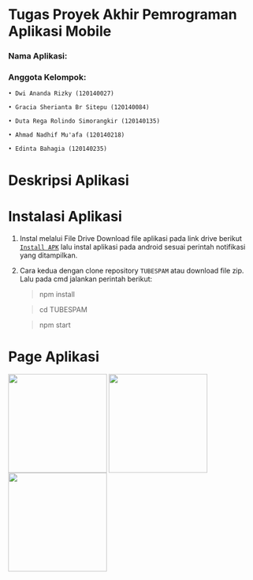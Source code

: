 # Tugas Proyek Akhir Pemrograman Aplikasi Mobile
### Nama Aplikasi: 
### Anggota Kelompok:
  `• Dwi Ananda Rizky (120140027)`
  
  `• Gracia Sherianta Br Sitepu (120140084)`

  `• Duta Rega Rolindo Simorangkir (120140135)`

  `• Ahmad Nadhif Mu'afa (120140218)`

  `• Edinta Bahagia (120140235)`

# Deskripsi Aplikasi


# Instalasi Aplikasi
 1. Instal melalui File Drive
 Download file aplikasi pada link drive berikut [`Install APK`](https://drive.google.com/drive/folders/1onxPgGCwjeOXag3Bt8zvR-d7KUtbsP0H?usp=sharing) lalu instal aplikasi pada android sesuai perintah notifikasi yang ditampilkan.

 2. Cara kedua dengan clone repository `TUBESPAM` atau download file zip. Lalu pada cmd jalankan perintah berikut:

    > npm install

    > cd TUBESPAM

    > npm start

# Page Aplikasi 

  <img src="" align="center" width="200px">  <img src="" align="center" width="200px">  <img src="" align="center" width="200px">

